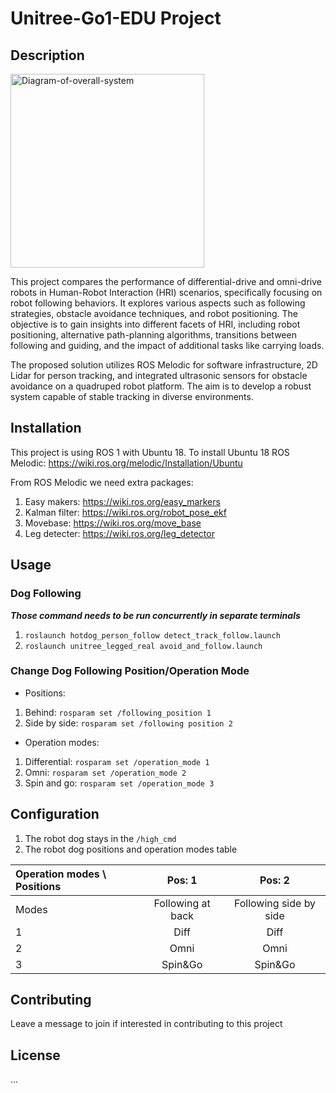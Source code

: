 # Unitree-Go1-EDU Project 

## Description 
<img width="310" alt="Diagram-of-overall-system" src="https://github.com/thieulong/Unitree-Go1-EDU/assets/53591284/1fe15416-d4b1-4d6f-879c-460af740315d">


This project compares the performance of differential-drive and omni-drive robots in Human-Robot Interaction (HRI) scenarios, specifically focusing on robot following behaviors. 
It explores various aspects such as following strategies, obstacle avoidance techniques, and robot positioning. 
The objective is to gain insights into different facets of HRI, including robot positioning, alternative path-planning algorithms, transitions between following and guiding, and the impact of additional tasks like carrying loads.

The proposed solution utilizes ROS Melodic for software infrastructure, 2D Lidar for person tracking, and integrated ultrasonic sensors for obstacle avoidance on a quadruped robot platform. 
The aim is to develop a robust system capable of stable tracking in diverse environments.

## Installation

This project is using ROS 1 with Ubuntu 18.
To install Ubuntu 18 ROS Melodic: https://wiki.ros.org/melodic/Installation/Ubuntu

From ROS Melodic we need extra packages:
1. Easy makers: https://wiki.ros.org/easy_markers
2. Kalman filter: https://wiki.ros.org/robot_pose_ekf
3. Movebase: https://wiki.ros.org/move_base
4. Leg detecter: https://wiki.ros.org/leg_detector

## Usage

### Dog Following
***Those command needs to be run concurrently in separate terminals***
1. `roslaunch hotdog_person_follow detect_track_follow.launch`
2. `roslaunch unitree_legged_real avoid_and_follow.launch`

### Change Dog Following Position/Operation Mode

- Positions:
1. Behind: `rosparam set /following_position 1`
1. Side by side: `rosparam set /following position 2`

- Operation modes:
1. Differential: `rosparam set /operation_mode 1`
2. Omni: `rosparam set /operation_mode 2`
3. Spin and go: `rosparam set /operation_mode 3`

## Configuration

1. The robot dog stays in the `/high_cmd`
2. The robot dog positions and operation modes table


| Operation modes \ Positions | Pos: 1 | Pos: 2 |
| :- | :---------------: | :---------------: |
| Modes | Following at back  | Following side by side |
| 1 | Diff | Diff |
| 2 | Omni | Omni |
| 3 | Spin&Go | Spin&Go |

## Contributing

Leave a message to join if interested in contributing to this project

## License
...
